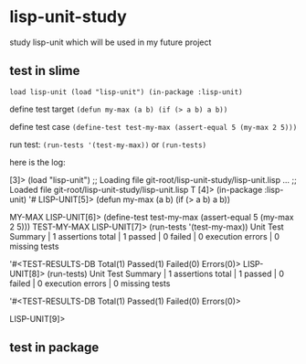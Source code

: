 # lisp-unit-study
study lisp-unit which will be used in my future project


## test in slime
`load lisp-unit
(load "lisp-unit")
(in-package :lisp-unit)`

define test target
`(defun my-max (a b)
  (if (> a b) a b))`

define test case
`(define-test test-my-max
  (assert-equal 5 (my-max 2 5)))`

run test:
`(run-tests '(test-my-max))`
or 
`(run-tests)`

here is the log:

[3]> (load "lisp-unit")
;; Loading file git-root/lisp-unit-study/lisp-unit.lisp ...
;; Loaded file git-root/lisp-unit-study/lisp-unit.lisp
T
[4]> (in-package :lisp-unit)
'#<PACKAGE LISP-UNIT>
LISP-UNIT[5]> (defun my-max (a b)
  (if (> a b) a b))

MY-MAX
LISP-UNIT[6]> (define-test test-my-max
  (assert-equal 5 (my-max 2 5)))
TEST-MY-MAX
LISP-UNIT[7]> (run-tests '(test-my-max))
Unit Test Summary
 | 1 assertions total
 | 1 passed
 | 0 failed
 | 0 execution errors
 | 0 missing tests

'#<TEST-RESULTS-DB Total(1) Passed(1) Failed(0) Errors(0)>
LISP-UNIT[8]> (run-tests)
Unit Test Summary
 | 1 assertions total
 | 1 passed
 | 0 failed
 | 0 execution errors
 | 0 missing tests

'#<TEST-RESULTS-DB Total(1) Passed(1) Failed(0) Errors(0)>

LISP-UNIT[9]> 


## test in package
